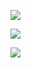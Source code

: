 ![](https://i.loli.net/2018/03/21/5ab256b0c96af.jpg)

![](https://i.loli.net/2018/03/21/5ab256be6e689.jpg)

![](https://i.loli.net/2018/03/21/5ab2570b6dabc.jpg)
